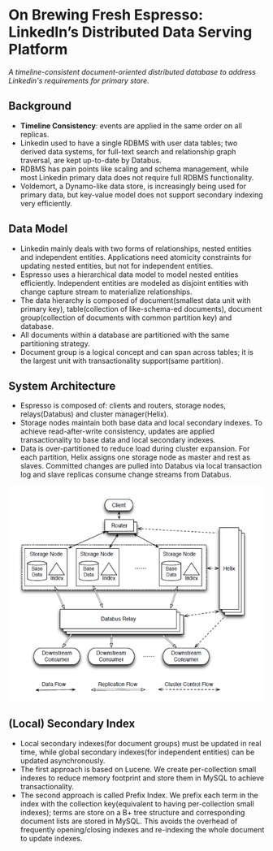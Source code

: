 # On Brewing Fresh Espresso: LinkedIn’s Distributed Data Serving Platform

*A timeline-consistent document-oriented distributed database to address Linkedin's requirements for primary store.*

## Background

- **Timeline Consistency**: events are applied in the same order on all replicas.
- Linkedin used to have a single RDBMS with user data tables; two derived data systems, for full-text search and relationship graph traversal, are kept up-to-date by Databus.
- RDBMS has pain points like scaling and schema management, while most Linkedin primary data does not require full RDBMS functionality.
- Voldemort, a Dynamo-like data store, is increasingly being used for primary data, but key-value model does not support secondary indexing very efficiently.

## Data Model

- Linkedin mainly deals with two forms of relationships, nested entities and independent entities. Applications need atomicity constraints for updating nested entities, but not for independent entities.
- Espresso uses a hierarchical data model to model nested entities efficiently. Independent entities are modeled as disjoint entities with change capture stream to materialize relationships.
- The data hierarchy is composed of document(smallest data unit with primary key), table(collection of like-schema-ed documents), document group(collection of documents with common partition key) and database.
- All documents within a database are partitioned with the same partitioning strategy.
- Document group is a logical concept and can span across tables; it is the largest unit with transactionality support(same partition).

## System Architecture

- Espresso is composed of: clients and routers, storage nodes, relays(Databus) and cluster manager(Helix). 
- Storage nodes maintain both base data and local secondary indexes. To achieve read-after-write consistency, updates are applied transactionality to base data and local secondary indexes.
- Data is over-partitioned to reduce load during cluster expansion. For each partition, Helix assigns one storage node as master and rest as slaves. Committed changes are pulled into Databus via local transaction log and slave replicas consume change streams from Databus.

![architecture](images/architecture.png)

## (Local) Secondary Index

- Local secondary indexes(for document groups) must be updated in real time, while global secondary indexes(for independent entities) can be updated asynchronously.
- The first approach is based on Lucene. We create per-collection small indexes to reduce memory footprint and store them in MySQL to achieve transactionality.
- The second approach is called Prefix Index. We prefix each term in the index with the collection key(equivalent to having per-collection small indexes); terms are store on a B+ tree structure and corresponding document lists are stored in MySQL. This avoids the overhead of frequently opening/closing indexes and re-indexing the whole document to update indexes.